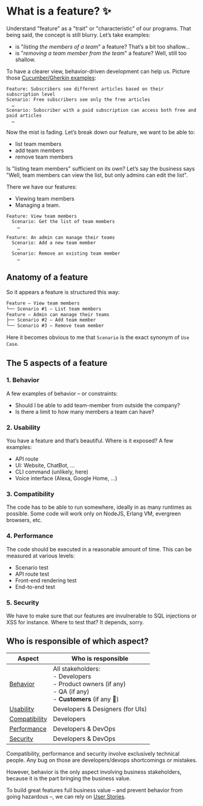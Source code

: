 # What is a feature? ✨

Understand "feature" as a "trait" or "characteristic" of our programs. That being said, the concept is still blurry. Let’s take examples:

- is "_listing the members of a team_" a feature? That’s a bit too shallow…
- is "_removing a team member from the team_" a feature? Well, still too shallow.

To have a clearer view, behavior-driven development can help us. Picture those [Cucumber/Gherkin examples](https://cucumber.io/docs/bdd/better-gherkin):

```gherkin
Feature: Subscribers see different articles based on their subscription level
Scenario: Free subscribers see only the free articles
  …
Scenario: Subscriber with a paid subscription can access both free and paid articles
  …
```

Now the mist is fading. Let’s break down our feature, we want to be able to:

- list team members
- add team members
- remove team members

Is "listing team members" sufficient on its own? Let’s say the business says "Well, team members can view the list, but only admins can edit the list".

There we have our features:

- Viewing team members
- Managing a team.

```gherkin
Feature: View team members
  Scenario: Get the list of team members
    …

Feature: An admin can manage their teams
  Scenario: Add a new team member
    …
  Scenario: Remove an existing team member
    …
```

## Anatomy of a feature

So it appears a feature is structured this way:

```txt
Feature – View team members
└── Scenario #1 – List team members
Feature – Admin can manage their teams
├── Scenario #2 – Add team member
└── Scenario #3 – Remove team member
```

Here it becomes obvious to me that `Scenario` is the exact synonym of `Use Case`.

## The 5 aspects of a feature

### 1. Behavior

A few examples of behavior – or constraints:

- Should I be able to add team-member from outside the company?
- Is there a limit to how many members a team can have?

### 2. Usability

You have a feature and that’s beautiful. Where is it exposed? A few examples:

- API route
- UI: Website, ChatBot, …
- CLI command (unlikely, here)
- Voice interface (Alexa, Google Home, …)

### 3. Compatibility

The code has to be able to run somewhere, ideally in as many runtimes as possible.
Some code will work only on NodeJS, Erlang VM, evergreen browsers, etc.

### 4. Performance

The code should be executed in a reasonable amount of time. This can be measured at various levels:

- Scenario test
- API route test
- Front-end rendering test
- End-to-end test

### 5. Security

We have to make sure that our features are invulnerable to SQL injections or XSS for instance.
Where to test that? It depends, sorry.

## Who is responsible of which aspect?

| Aspect                             | Who is responsible                                                                                             |
| ---------------------------------- | -------------------------------------------------------------------------------------------------------------- |
| [Behavior](#_1-behavior)           | All stakeholders:<br>- Developers<br>- Product owners (if any)<br>- QA (if any)<br>- **Customers** (if any 🤭) |
| [Usability](#_2-usability)         | Developers & Designers (for UIs)                                                                               |
| [Compatibility](#_3-compatibility) | Developers                                                                                                     |
| [Performance](#_4-performance)     | Developers & DevOps                                                                                            |
| [Security](#_5-security)           | Developers & DevOps                                                                                            |

Compatibility, performance and security involve exclusively technical people. Any bug on those are developers/devops shortcomings or mistakes.

However, behavior is the only aspect involving business stakeholders, because it is the part bringing the business value.

To build great features full business value – and prevent behavior from going hazardous –, we can rely on [User Stories](./2-what-is-a-user-story.md).

